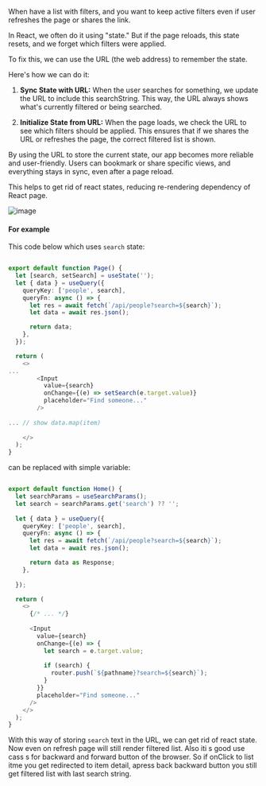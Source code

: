 When have a list with filters, and you want to keep active filters even if user refreshes the page or shares the link.

In React, we often do it using "state." But if the page reloads, this state resets, and we forget which filters were applied.

To fix this, we can use the URL (the web address) to remember the state.

Here's how we can do it:

1. **Sync State with URL:** When the user searches for something, we update the URL to include this searchString. This way, the URL always shows what's currently filtered or being searched.

2. **Initialize State from URL:** When the page loads, we check the URL to see which filters should be applied. This ensures that if we shares the URL or refreshes the page, the correct filtered list is shown.

By using the URL to store the current state, our app becomes more reliable and user-friendly. Users can bookmark or share specific views, and everything stays in sync, even after a page reload.

This helps to get rid of react states, reducing re-rendering dependency of React page. 

![image](https://github.com/user-attachments/assets/3813032f-f7cf-47b5-9fd8-cc92db0739c9)


#### For example 

This code below which uses `search` state:

```typescript

export default function Page() {
  let [search, setSearch] = useState(''); 
  let { data } = useQuery({ 
    queryKey: ['people', search],
    queryFn: async () => {
      let res = await fetch(`/api/people?search=${search}`); 
      let data = await res.json();

      return data;
    }, 
  });

  return (
    <>
...
        <Input
          value={search} 
          onChange={(e) => setSearch(e.target.value)} 
          placeholder="Find someone..."
        />
 
... // show data.map(item)
          
    </>
  );
}

```

can be replaced with simple variable:

```typescript

export default function Home() {
  let searchParams = useSearchParams();
  let search = searchParams.get('search') ?? '';
  
  let { data } = useQuery({
    queryKey: ['people', search],
    queryFn: async () => {
      let res = await fetch(`/api/people?search=${search}`);
      let data = await res.json();

      return data as Response;
    },
   
  });

  return (
    <>
      {/* ... */}
      
      <Input
        value={search}
        onChange={(e) => {
          let search = e.target.value;
          
          if (search) {
            router.push(`${pathname}?search=${search}`);
          }
        }}
        placeholder="Find someone..."
      />
    </>
  );
}

```

With this way of storing `search` text in the URL, we can get rid of react state. Now even on refresh page will still render filtered list. Also iti s good use cass s for backward and forward button of the browser. So if onClick to list itme you get redirected to item detail, apress back backward button you still get filtered list with last search string. 

